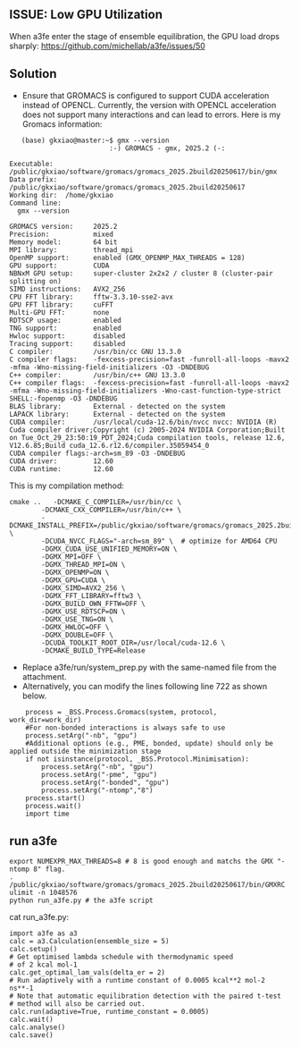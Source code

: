 ## ISSUE: Low GPU Utilization 
When a3fe enter the stage of ensemble equilibration, the GPU load drops sharply: https://github.com/michellab/a3fe/issues/50
## Solution
- Ensure that GROMACS is configured to support CUDA acceleration instead of OPENCL.
   Currently, the version with OPENCL acceleration does not support many interactions and can lead to errors.
   Here is my Gromacs information:
```
   (base) gkxiao@master:~$ gmx --version
                         :-) GROMACS - gmx, 2025.2 (-:

Executable:   /public/gkxiao/software/gromacs/gromacs_2025.2build20250617/bin/gmx
Data prefix:  /public/gkxiao/software/gromacs/gromacs_2025.2build20250617
Working dir:  /home/gkxiao
Command line:
  gmx --version

GROMACS version:     2025.2
Precision:           mixed
Memory model:        64 bit
MPI library:         thread_mpi
OpenMP support:      enabled (GMX_OPENMP_MAX_THREADS = 128)
GPU support:         CUDA
NBNxM GPU setup:     super-cluster 2x2x2 / cluster 8 (cluster-pair splitting on)
SIMD instructions:   AVX2_256
CPU FFT library:     fftw-3.3.10-sse2-avx
GPU FFT library:     cuFFT
Multi-GPU FFT:       none
RDTSCP usage:        enabled
TNG support:         enabled
Hwloc support:       disabled
Tracing support:     disabled
C compiler:          /usr/bin/cc GNU 13.3.0
C compiler flags:    -fexcess-precision=fast -funroll-all-loops -mavx2 -mfma -Wno-missing-field-initializers -O3 -DNDEBUG
C++ compiler:        /usr/bin/c++ GNU 13.3.0
C++ compiler flags:  -fexcess-precision=fast -funroll-all-loops -mavx2 -mfma -Wno-missing-field-initializers -Wno-cast-function-type-strict SHELL:-fopenmp -O3 -DNDEBUG
BLAS library:        External - detected on the system
LAPACK library:      External - detected on the system
CUDA compiler:       /usr/local/cuda-12.6/bin/nvcc nvcc: NVIDIA (R) Cuda compiler driver;Copyright (c) 2005-2024 NVIDIA Corporation;Built on Tue_Oct_29_23:50:19_PDT_2024;Cuda compilation tools, release 12.6, V12.6.85;Build cuda_12.6.r12.6/compiler.35059454_0
CUDA compiler flags:-arch=sm_89 -O3 -DNDEBUG
CUDA driver:         12.60
CUDA runtime:        12.60
```
This is my compilation method:
```
cmake ..   -DCMAKE_C_COMPILER=/usr/bin/cc \
        -DCMAKE_CXX_COMPILER=/usr/bin/c++ \
        -DCMAKE_INSTALL_PREFIX=/public/gkxiao/software/gromacs/gromacs_2025.2build20250617 \
        -DCUDA_NVCC_FLAGS="-arch=sm_89" \  # optimize for AMD64 CPU
        -DGMX_CUDA_USE_UNIFIED_MEMORY=ON \
        -DGMX_MPI=OFF \
        -DGMX_THREAD_MPI=ON \
        -DGMX_OPENMP=ON \
        -DGMX_GPU=CUDA \
        -DGMX_SIMD=AVX2_256 \
        -DGMX_FFT_LIBRARY=fftw3 \
        -DGMX_BUILD_OWN_FFTW=OFF \
        -DGMX_USE_RDTSCP=ON \
        -DGMX_USE_TNG=ON \
        -DGMX_HWLOC=OFF \
        -DGMX_DOUBLE=OFF \
        -DCUDA_TOOLKIT_ROOT_DIR=/usr/local/cuda-12.6 \
        -DCMAKE_BUILD_TYPE=Release
```

- Replace a3fe/run/system_prep.py with the same-named file from the attachment.
- Alternatively, you can modify the lines following line 722 as shown below.
```
    process = _BSS.Process.Gromacs(system, protocol, work_dir=work_dir)
    #For non-bonded interactions is always safe to use
    process.setArg("-nb", "gpu")
    #Additional options (e.g., PME, bonded, update) should only be applied outside the minimization stage
    if not isinstance(protocol, _BSS.Protocol.Minimisation):
        process.setArg("-nb", "gpu")
        process.setArg("-pme", "gpu")
        process.setArg("-bonded", "gpu")
        process.setArg("-ntomp","8")
    process.start()
    process.wait()
    import time
```
## run a3fe
```
export NUMEXPR_MAX_THREADS=8 # 8 is good enough and matchs the GMX "-ntomp 8" flag.
. /public/gkxiao/software/gromacs/gromacs_2025.2build20250617/bin/GMXRC
ulimit -n 1048576
python run_a3fe.py # the a3fe script
```
cat run_a3fe.py:
```
import a3fe as a3
calc = a3.Calculation(ensemble_size = 5)
calc.setup()
# Get optimised lambda schedule with thermodynamic speed
# of 2 kcal mol-1
calc.get_optimal_lam_vals(delta_er = 2)
# Run adaptively with a runtime constant of 0.0005 kcal**2 mol-2 ns**-1
# Note that automatic equilibration detection with the paired t-test
# method will also be carried out.
calc.run(adaptive=True, runtime_constant = 0.0005)
calc.wait()
calc.analyse()
calc.save()
```
